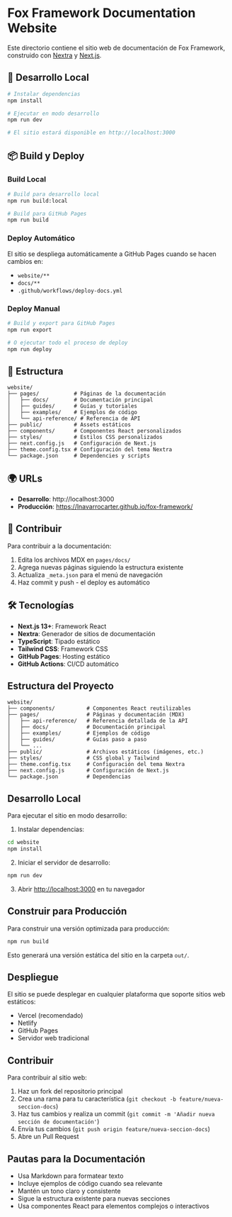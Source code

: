 # Fox Framework Documentation Website

Este directorio contiene el sitio web de documentación de Fox Framework, construido con [Nextra](https://nextra.site/) y [Next.js](https://nextjs.org/).

## 🚀 Desarrollo Local

```bash
# Instalar dependencias
npm install

# Ejecutar en modo desarrollo
npm run dev

# El sitio estará disponible en http://localhost:3000
```

## 📦 Build y Deploy

### Build Local
```bash
# Build para desarrollo local
npm run build:local

# Build para GitHub Pages
npm run build
```

### Deploy Automático

El sitio se despliega automáticamente a GitHub Pages cuando se hacen cambios en:
- `website/**` 
- `docs/**`
- `.github/workflows/deploy-docs.yml`

### Deploy Manual

```bash
# Build y export para GitHub Pages
npm run export

# O ejecutar todo el proceso de deploy
npm run deploy
```

## 📁 Estructura

```
website/
├── pages/           # Páginas de la documentación
│   ├── docs/        # Documentación principal
│   ├── guides/      # Guías y tutoriales
│   ├── examples/    # Ejemplos de código
│   └── api-reference/ # Referencia de API
├── public/          # Assets estáticos
├── components/      # Componentes React personalizados
├── styles/          # Estilos CSS personalizados
├── next.config.js   # Configuración de Next.js
├── theme.config.tsx # Configuración del tema Nextra
└── package.json     # Dependencies y scripts
```

## 🌍 URLs

- **Desarrollo**: http://localhost:3000
- **Producción**: https://lnavarrocarter.github.io/fox-framework/

## 📝 Contribuir

Para contribuir a la documentación:

1. Edita los archivos MDX en `pages/docs/`
2. Agrega nuevas páginas siguiendo la estructura existente
3. Actualiza `_meta.json` para el menú de navegación
4. Haz commit y push - el deploy es automático

## 🛠️ Tecnologías

- **Next.js 13+**: Framework React
- **Nextra**: Generador de sitios de documentación
- **TypeScript**: Tipado estático
- **Tailwind CSS**: Framework CSS
- **GitHub Pages**: Hosting estático
- **GitHub Actions**: CI/CD automático

## Estructura del Proyecto

```
website/
├── components/          # Componentes React reutilizables
├── pages/               # Páginas y documentación (MDX)
│   ├── api-reference/   # Referencia detallada de la API
│   ├── docs/            # Documentación principal
│   ├── examples/        # Ejemplos de código
│   ├── guides/          # Guías paso a paso
│   └── ...
├── public/              # Archivos estáticos (imágenes, etc.)
├── styles/              # CSS global y Tailwind
├── theme.config.tsx     # Configuración del tema Nextra
├── next.config.js       # Configuración de Next.js
└── package.json         # Dependencias
```

## Desarrollo Local

Para ejecutar el sitio en modo desarrollo:

1. Instalar dependencias:

```bash
cd website
npm install
```

2. Iniciar el servidor de desarrollo:

```bash
npm run dev
```

3. Abrir [http://localhost:3000](http://localhost:3000) en tu navegador

## Construir para Producción

Para construir una versión optimizada para producción:

```bash
npm run build
```

Esto generará una versión estática del sitio en la carpeta `out/`.

## Despliegue

El sitio se puede desplegar en cualquier plataforma que soporte sitios web estáticos:

- Vercel (recomendado)
- Netlify
- GitHub Pages
- Servidor web tradicional

## Contribuir

Para contribuir al sitio web:

1. Haz un fork del repositorio principal
2. Crea una rama para tu característica (`git checkout -b feature/nueva-seccion-docs`)
3. Haz tus cambios y realiza un commit (`git commit -m 'Añadir nueva sección de documentación'`)
4. Envía tus cambios (`git push origin feature/nueva-seccion-docs`)
5. Abre un Pull Request

## Pautas para la Documentación

- Usa Markdown para formatear texto
- Incluye ejemplos de código cuando sea relevante
- Mantén un tono claro y consistente
- Sigue la estructura existente para nuevas secciones
- Usa componentes React para elementos complejos o interactivos
